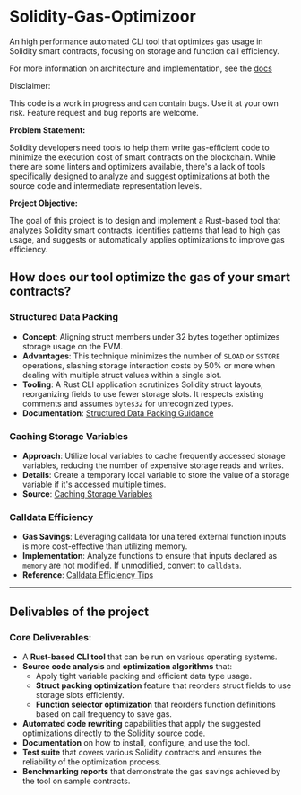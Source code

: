 # Solidity-Gas-Optimizoor

An high performance automated CLI tool that optimizes gas usage in Solidity smart contracts, focusing on storage and function call efficiency.

For more information on architecture and implementation, see the [docs](docs.md)

Disclaimer:

This code is a work in progress and can contain bugs. Use it at your own risk. Feature request and bug reports are welcome.

**Problem Statement:**

Solidity developers need tools to help them write gas-efficient code to minimize the execution cost of smart contracts on the blockchain. While there are some linters and optimizers available, there's a lack of tools specifically designed to analyze and suggest optimizations at both the source code and intermediate representation levels.

**Project Objective:**

The goal of this project is to design and implement a Rust-based tool that analyzes Solidity smart contracts, identifies patterns that lead to high gas usage, and suggests or automatically applies optimizations to improve gas efficiency.

## How does our tool optimize the gas of your smart contracts?

### Structured Data Packing

- **Concept**: Aligning struct members under 32 bytes together optimizes storage usage on the EVM.
- **Advantages**: This technique minimizes the number of `SLOAD` or `SSTORE` operations, slashing storage interaction costs by 50% or more when dealing with multiple struct values within a single slot.
- **Tooling**: A Rust CLI application scrutinizes Solidity struct layouts, reorganizing fields to use fewer storage slots. It respects existing comments and assumes `bytes32` for unrecognized types.
- **Documentation**: [Structured Data Packing Guidance](https://github.com/beskay/gas-guide/blob/main/OPTIMIZATIONS.md#storage-packing)

### Caching Storage Variables

- **Approach**: Utilize local variables to cache frequently accessed storage variables, reducing the number of expensive storage reads and writes.
- **Details**: Create a temporary local variable to store the value of a storage variable if it's accessed multiple times.
- **Source**: [Caching Storage Variables](https://www.rareskills.io/post/gas-optimization#viewer-8lubg)

### Calldata Efficiency

- **Gas Savings**: Leveraging calldata for unaltered external function inputs is more cost-effective than utilizing memory.
- **Implementation**: Analyze functions to ensure that inputs declared as `memory` are not modified. If unmodified, convert to `calldata`.
- **Reference**: [Calldata Efficiency Tips](https://github.com/beskay/gas-guide/blob/main/OPTIMIZATIONS.md#calldata-instead-of-memory-for-external-functions)

---

## Delivables of the project

### Core Deliverables:

- A **Rust-based CLI tool** that can be run on various operating systems.
- **Source code analysis** and **optimization algorithms** that:
  - Apply tight variable packing and efficient data type usage.
  - **Struct packing optimization** feature that reorders struct fields to use storage slots efficiently.
  - **Function selector optimization** that reorders function definitions based on call frequency to save gas.
- **Automated code rewriting** capabilities that apply the suggested optimizations directly to the Solidity source code.
- **Documentation** on how to install, configure, and use the tool.
- **Test suite** that covers various Solidity contracts and ensures the reliability of the optimization process.
- **Benchmarking reports** that demonstrate the gas savings achieved by the tool on sample contracts.

